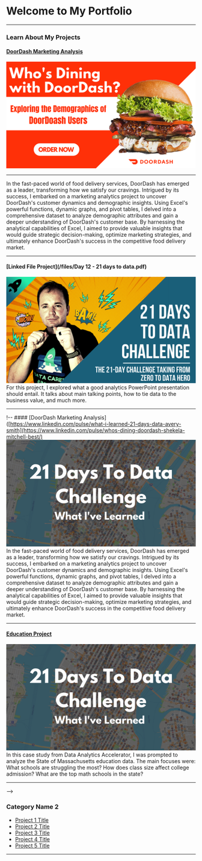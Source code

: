 # Welcome to My Portfolio

---

### Learn About My Projects

#### [DoorDash Marketing Analysis](/bank)
<img src="images/DoorDash.png?raw=true"/>

---
In the fast-paced world of food delivery services, DoorDash has emerged as a leader, transforming how we satisfy our cravings. Intrigued by its success, I embarked on a marketing analytics project to uncover DoorDash's customer dynamics and demographic insights. Using Excel's powerful functions, dynamic graphs, and pivot tables, I delved into a comprehensive dataset to analyze demographic attributes and gain a deeper understanding of DoorDash's customer base. By harnessing the analytical capabilities of Excel, I aimed to provide valuable insights that would guide strategic decision-making, optimize marketing strategies, and ultimately enhance DoorDash's success in the competitive food delivery market.

---
#### [Linked File Project](/files/Day 12 - 21 days to data.pdf)
<img src="images/21 Days To Data Challenge.png?raw=true"/>
For this project, I explored what a good analytics PowerPoint presentation should entail. It talks about main talking points, how to tie data to the business value, and much more. 

---
!-- #### [DoorDash Marketing Analysis]([https://www.linkedin.com/pulse/what-i-learned-21-days-data-avery-smith](https://www.linkedin.com/pulse/whos-dining-doordash-shekela-mitchell-best/)
[<img src="images/21 Days To Data Challenge What I've Learned Cover.png?raw=true"/>](https://www.linkedin.com/pulse/what-i-learned-21-days-data-avery-smith)
In the fast-paced world of food delivery services, DoorDash has emerged as a leader, transforming how we satisfy our cravings. Intrigued by its success, I embarked on a marketing analytics project to uncover DoorDash's customer dynamics and demographic insights. Using Excel's powerful functions, dynamic graphs, and pivot tables, I delved into a comprehensive dataset to analyze demographic attributes and gain a deeper understanding of DoorDash's customer base. By harnessing the analytical capabilities of Excel, I aimed to provide valuable insights that would guide strategic decision-making, optimize marketing strategies, and ultimately enhance DoorDash's success in the competitive food delivery market.

---
#### [Education Project](https://www.linkedin.com/pulse/massachusetts-education-analysis-samantha-paul/)
[<img src="images/21 Days To Data Challenge What I've Learned Cover.png?raw=true"/>](https://www.linkedin.com/pulse/what-i-learned-21-days-data-avery-smith)
In this case study from Data Analytics Accelerator, I was prompted to analyze the State of Massachusetts education data. The main focuses were:
What schools are struggling the most?
How does class size affect college admission?
What are the top math schools in the state? 

---
-->

### Category Name 2

- [Project 1 Title](http://example.com/)
- [Project 2 Title](http://example.com/)
- [Project 3 Title](http://example.com/)
- [Project 4 Title](http://example.com/)
- [Project 5 Title](http://example.com/)

---




